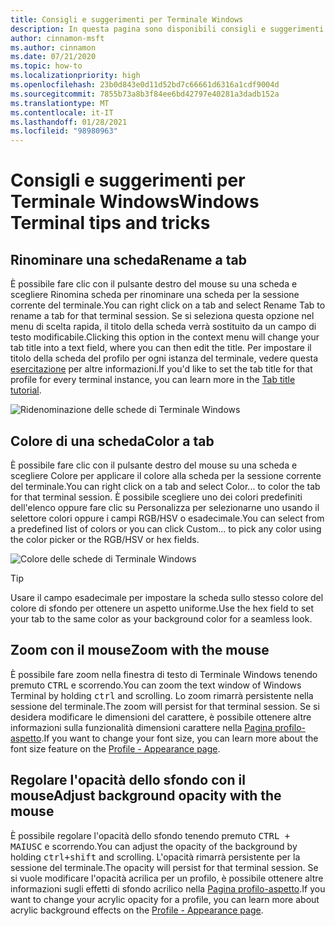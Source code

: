 ```yaml
---
title: Consigli e suggerimenti per Terminale Windows
description: In questa pagina sono disponibili consigli e suggerimenti per migliorare l'esperienza di Terminale Windows.
author: cinnamon-msft
ms.author: cinnamon
ms.date: 07/21/2020
ms.topic: how-to
ms.localizationpriority: high
ms.openlocfilehash: 23b0d843e0d11d52bd7c66661d6316a1cdf9004d
ms.sourcegitcommit: 7855b73a8b3f84ee6bd42797e40281a3dadb152a
ms.translationtype: MT
ms.contentlocale: it-IT
ms.lasthandoff: 01/28/2021
ms.locfileid: "98980963"
---
```

# <a name="windows-terminal-tips-and-tricks"></a><span data-ttu-id="8fb91-103">Consigli e suggerimenti per Terminale Windows</span><span class="sxs-lookup"><span data-stu-id="8fb91-103">Windows Terminal tips and tricks</span></span>

## <a name="rename-a-tab"></a><span data-ttu-id="8fb91-104">Rinominare una scheda</span><span class="sxs-lookup"><span data-stu-id="8fb91-104">Rename a tab</span></span>

<span data-ttu-id="8fb91-105">È possibile fare clic con il pulsante destro del mouse su una scheda e scegliere Rinomina scheda per rinominare una scheda per la sessione corrente del terminale.</span><span class="sxs-lookup"><span data-stu-id="8fb91-105">You can right click on a tab and select Rename Tab to rename a tab for that terminal session.</span></span> <span data-ttu-id="8fb91-106">Se si seleziona questa opzione nel menu di scelta rapida, il titolo della scheda verrà sostituito da un campo di testo modificabile.</span><span class="sxs-lookup"><span data-stu-id="8fb91-106">Clicking this option in the context menu will change your tab title into a text field, where you can then edit the title.</span></span> <span data-ttu-id="8fb91-107">Per impostare il titolo della scheda del profilo per ogni istanza del terminale, vedere questa [esercitazione](./tutorials/tab-title.md) per altre informazioni.</span><span class="sxs-lookup"><span data-stu-id="8fb91-107">If you'd like to set the tab title for that profile for every terminal instance, you can learn more in the [Tab title tutorial](./tutorials/tab-title.md).</span></span>

![Ridenominazione delle schede di Terminale Windows](./images/tab-rename.gif)

## <a name="color-a-tab"></a><span data-ttu-id="8fb91-109">Colore di una scheda</span><span class="sxs-lookup"><span data-stu-id="8fb91-109">Color a tab</span></span>

<span data-ttu-id="8fb91-110">È possibile fare clic con il pulsante destro del mouse su una scheda e scegliere Colore per applicare il colore alla scheda per la sessione corrente del terminale.</span><span class="sxs-lookup"><span data-stu-id="8fb91-110">You can right click on a tab and select Color... to color the tab for that terminal session.</span></span> <span data-ttu-id="8fb91-111">È possibile scegliere uno dei colori predefiniti dell'elenco oppure fare clic su Personalizza per selezionarne uno usando il selettore colori oppure i campi RGB/HSV o esadecimale.</span><span class="sxs-lookup"><span data-stu-id="8fb91-111">You can select from a predefined list of colors or you can click Custom... to pick any color using the color picker or the RGB/HSV or hex fields.</span></span>

![Colore delle schede di Terminale Windows](./images/tab-color.png)

> [!TIP]
> <span data-ttu-id="8fb91-113">Usare il campo esadecimale per impostare la scheda sullo stesso colore del colore di sfondo per ottenere un aspetto uniforme.</span><span class="sxs-lookup"><span data-stu-id="8fb91-113">Use the hex field to set your tab to the same color as your background color for a seamless look.</span></span>

## <a name="zoom-with-the-mouse"></a><span data-ttu-id="8fb91-114">Zoom con il mouse</span><span class="sxs-lookup"><span data-stu-id="8fb91-114">Zoom with the mouse</span></span>

<span data-ttu-id="8fb91-115">È possibile fare zoom nella finestra di testo di Terminale Windows tenendo premuto <kbd>CTRL</kbd> e scorrendo.</span><span class="sxs-lookup"><span data-stu-id="8fb91-115">You can zoom the text window of Windows Terminal by holding <kbd>ctrl</kbd> and scrolling.</span></span> <span data-ttu-id="8fb91-116">Lo zoom rimarrà persistente nella sessione del terminale.</span><span class="sxs-lookup"><span data-stu-id="8fb91-116">The zoom will persist for that terminal session.</span></span> <span data-ttu-id="8fb91-117">Se si desidera modificare le dimensioni del carattere, è possibile ottenere altre informazioni sulla funzionalità dimensioni carattere nella [Pagina profilo-aspetto](./customize-settings/profile-appearance.md#text).</span><span class="sxs-lookup"><span data-stu-id="8fb91-117">If you want to change your font size, you can learn more about the font size feature on the [Profile - Appearance page](./customize-settings/profile-appearance.md#text).</span></span>

## <a name="adjust-background-opacity-with-the-mouse"></a><span data-ttu-id="8fb91-118">Regolare l'opacità dello sfondo con il mouse</span><span class="sxs-lookup"><span data-stu-id="8fb91-118">Adjust background opacity with the mouse</span></span>

<span data-ttu-id="8fb91-119">È possibile regolare l'opacità dello sfondo tenendo premuto <kbd>CTRL + MAIUSC</kbd> e scorrendo.</span><span class="sxs-lookup"><span data-stu-id="8fb91-119">You can adjust the opacity of the background by holding <kbd>ctrl+shift</kbd> and scrolling.</span></span> <span data-ttu-id="8fb91-120">L'opacità rimarrà persistente per la sessione del terminale.</span><span class="sxs-lookup"><span data-stu-id="8fb91-120">The opacity will persist for that terminal session.</span></span> <span data-ttu-id="8fb91-121">Se si vuole modificare l'opacità acrilica per un profilo, è possibile ottenere altre informazioni sugli effetti di sfondo acrilico nella [Pagina profilo-aspetto](./customize-settings/profile-appearance.md#acrylic).</span><span class="sxs-lookup"><span data-stu-id="8fb91-121">If you want to change your acrylic opacity for a profile, you can learn more about acrylic background effects on the [Profile - Appearance page](./customize-settings/profile-appearance.md#acrylic).</span></span>
